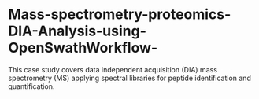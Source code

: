 # Mass-spectrometry-proteomics-DIA-Analysis-using-OpenSwathWorkflow-
This case study covers data independent acquisition (DIA) mass spectrometry (MS) applying spectral libraries for peptide identification and quantification.
